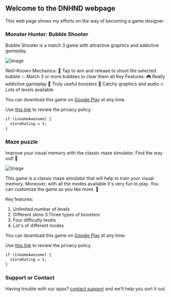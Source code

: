 ## Welcome to the DNHND webpage

This web page shows my efforts on the way of becoming a game designer.


### Monster Hunter: Bubble Shooter

Bubble Shooter is a match 3 game with attractive graphics and addictive gameplay

![Image](dnhnd.github.io/monstershooter/feature_graphic.png)

Well-Known Mechanics:
    :bow_and_arrow: Tap to aim and release to shoot the selected bubble
    :boom: Match 3 or more bubbles to clear them all
Key Features:
    :video_game: Really addictive gameplay
    :rocket: Truly useful boosters
    :see_no_evil: Catchy graphics and audio
    :fire: Lots of levels available

You can download this game on [Google Play](https://play.google.com/store/apps/details?id=com.dnhnd.monstershooter) at any time.

Use [this link](https://dnhnd.github.io/monsterhunter/privacy.html) to review the privacy policy.

```markdown
if (isGameAwesome) {
  storeRating = 5;
}
```

### Maze puzzle

Improve your visual memory with the classic maze simulator. Find the way out! 🎯

![Image](dnhnd.github.io/maze/E7Cn9DevEAts_1024_500.png)

This game is a classic maze simulator that will help to train your visual memory. Moreover, with all the modes available it's very fun to play. You can customize the game as you like more. 🚀

Key features:
1. Unlimited number of levels
2. Different skins
3.Three types of boosters
4. Four difficulty levels
5. Lot's of different modes

You can download this game on [Google Play](https://play.google.com/store/apps/details?id=com.dnhnd.maze) at any time.

Use [this link](https://dnhnd.github.io/maze/privacy.html) to review the privacy policy.

```markdown
if (isGameAwesome) {
  storeRating = 5;
}
```

### Support or Contact

Having trouble with our apps? [contact support](mailto:dev.dnhnd@gmail.com) and we’ll help you sort it out.
